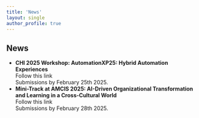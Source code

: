 ```yaml
---
title: 'News'
layout: single
author_profile: true
---
```


<h2>News</h2>

<p style="font-size: 14px;">
<ul style="font-size: 14px;">
    <li><b>CHI 2025 Workshop: AutomationXP25: Hybrid Automation Experiences </b> 
    <br>
    <a href="https://matthiasbaldauf.com/automationxp25/" style="text-decoration:none">Follow this link </b></a><br>
    Submissions by February 25th 2025.</li>
    <li><b>Mini-Track at AMCIS 2025: AI-Driven Organizational Transformation and Learning in a Cross-Cultural World </b> 
    <br>
    <a href="https://amcis2025.aisconferences.org/" style="text-decoration:none">Follow this link </b></a><br>
    Submissions by February 28th 2025.</li>
</ul>
</p>